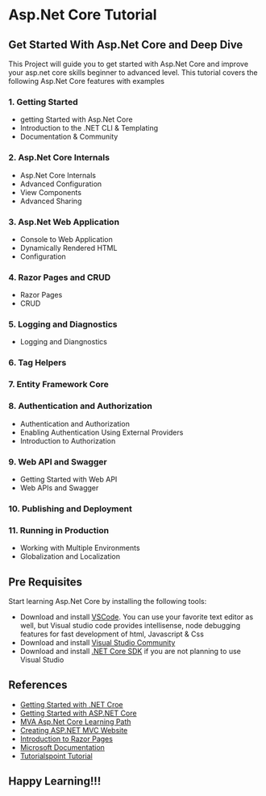 # Asp.Net Core Tutorial

## Get Started With Asp.Net Core and Deep Dive

This Project will guide you to get started with Asp.Net Core and improve your asp.net core skills beginner to advanced level. This tutorial covers the following Asp.Net Core features with examples

### 1. Getting Started
 - getting Started with Asp.Net Core
 - Introduction to the .NET CLI & Templating
 - Documentation & Community

### 2. Asp.Net Core Internals
 - Asp.Net Core Internals
 - Advanced Configuration
 - View Components
 - Advanced Sharing
 
### 3. Asp.Net Web Application
 - Console to Web Application
 - Dynamically Rendered HTML
 - Configuration
### 4. Razor Pages and CRUD
 - Razor Pages
 - CRUD
### 5. Logging and Diagnostics
 - Logging and Diangnostics
### 6. Tag Helpers
### 7. Entity Framework Core
### 8. Authentication and Authorization
 - Authentication and Authorization
 - Enabling Authentication Using External Providers
 - Introduction to Authorization
### 9. Web API and Swagger
 - Getting Started with Web API
 - Web APIs and Swagger
### 10. Publishing and Deployment
### 11. Running in Production
 - Working with Multiple Environments
 - Globalization and Localization

## Pre Requisites

Start learning Asp.Net Core by installing the following tools:

* Download and install [VSCode](https://code.visualstudio.com/). You can use your favorite text editor as well, but Visual studio code provides intellisense, node debugging features for fast development of html, Javascript & Css
* Download and install [Visual Studio Community](https://visualstudio.microsoft.com/vs/community/)
* Download and install [.NET Core SDK](https://dotnet.microsoft.com/download) if you are not planning to use Visual Studio

## References
* [Getting Started with .NET Croe](https://dotnet.microsoft.com/learn/dotnet/hello-world-tutorial/intro)
* [Getting Started with ASP.NET Core](https://dotnet.microsoft.com/learn/web/aspnet-hello-world-tutorial/intro)
* [MVA Asp.Net Core Learning Path](https://mva.microsoft.com/learning-path/aspnet-core-20-23)
* [Creating ASP.NET MVC Website](https://teamtreehouse.com/library/workshop)
* [Introduction to Razor Pages](https://channel9.msdn.com/Blogs/Seth-Juarez/Introducing-Razor-Pages)
* [Microsoft Documentation](https://docs.microsoft.com/en-us/aspnet/core)
* [Tutorialspoint Tutorial](https://www.tutorialspoint.com/asp.net_core/)

## Happy Learning!!! 
